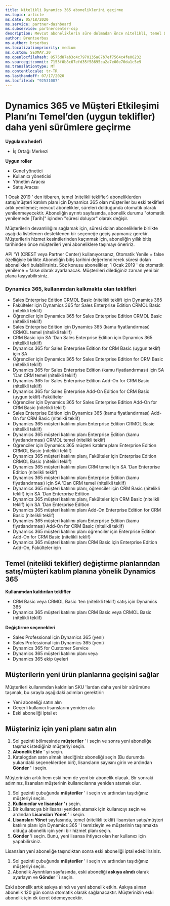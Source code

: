```yaml
---
title: Nitelikli Dynamics 365 aboneliklerini geçirme
ms.topic: article
ms.date: 05/18/2020
ms.service: partner-dashboard
ms.subservice: partnercenter-csp
description: Mevcut aboneliklerin süre dolmadan önce nitelikli, temel Dynamics 365 aboneliklerinden yeni bir aboneliğe nasıl geçiş yapılacağını öğrenin.
author: Brentserbus
ms.author: brserbus
ms.localizationpriority: medium
ms.custom: SEOMAY.20
ms.openlocfilehash: 8575d87ab3c4c7970135a87b7ef7564c4fe06232
ms.sourcegitcommit: 7153f0b8c67efd35f58695ca2a7e00e70da1c5e9
ms.translationtype: MT
ms.contentlocale: tr-TR
ms.lasthandoff: 07/17/2020
ms.locfileid: "92531007"
---
```

# <a name="migrate-dynamics-365-and-customer-engagement-plan-from-basic-qualified-offers-to-newer-versions"></a>Dynamics 365 ve Müşteri Etkileşimi Planı’nı Temel’den (uygun teklifler) daha yeni sürümlere geçirme

**Uygulama hedefi**

-  İş Ortağı Merkezi

**Uygun roller**
-   Genel yönetici
-   Kullanıcı yöneticisi
-   Yönetim Aracısı
-   Satış Aracısı

1 Ocak 2019 ' den itibaren, temel (nitelikli teklifler) aboneliklerden satış/müşteri katılım planı için Dynamics 365 olan müşteriler bu eski teklifleri artık yenilemez; mevcut abonelikler, süreleri dolduğunda otomatik olarak yenilenmeyecektir. Aboneliğin ayrıntı sayfasında, abonelik durumu "otomatik yenilemede [Tarih]" içinden "süresi doluyor" olarak değişir. 

Müşterilerin devamlılığını sağlamak için, süresi dolan aboneliklerle birlikte aşağıda listelenen desteklenen bir seçeneğe geçiş yapmanız gerekir. Müşterilerin hizmet kesintilerinden kaçınmak için, aboneliğin yıllık bitiş tarihinden önce müşterileri yeni aboneliklere taşımayı öneririz.

API 'YI (CREST veya Partner Center) kullanıyorsanız, Otomatik Yenile = false özelliğiyle birlikte Aboneliğin bitiş tarihini değerlendirerek süresi dolan abonelikleri bulabilirsiniz. Söz konusu abonelikler, 1 Ocak 2019 ' de otomatik yenileme = false olarak ayarlanacak. Müşterileri dilediğiniz zaman yeni bir plana taşıyabilirsiniz. 

### <a name="the-dynamics-365-offers-being-retired"></a>Dynamics 365, kullanımdan kalkmakta olan teklifleri

- Sales Enterprise Edition CRMOL Basic (nitelikli teklif) için Dynamics 365
- Fakülteler için Dynamics 365 for Sales Enterprise Edition CRMOL Basic (nitelikli teklif)
- Öğrenciler için Dynamics 365 for Sales Enterprise Edition CRMOL Basic (nitelikli teklif)
- Sales Enterprise Edition için Dynamics 365 (kamu fiyatlandırması) CRMOL temel (nitelikli teklif)
- CRM Basic için SA 'Dan Sales Enterprise Edition için Dynamics 365 (nitelikli teklif)
- Dynamics 365 for Sales Enterprise Edition for CRM Basic (uygun teklif) için ŞA
- Öğrenciler için Dynamics 365 for Sales Enterprise Edition for CRM Basic (nitelikli teklif)
- Dynamics 365 for Sales Enterprise Edition (kamu fiyatlandırması) için SA 'Dan CRM temel (nitelikli teklif)
- Dynamics 365 for Sales Enterprise Edition Add-On for CRM Basic (nitelikli teklif)
- Dynamics 365 for Sales Enterprise Add-On Edition for CRM Basic (uygun teklif)-Fakülteler
- Öğrenciler için Dynamics 365 for Sales Enterprise Edition Add-On for CRM Basic (nitelikli teklif)
- Sales Enterprise Edition için Dynamics 365 (kamu fiyatlandırması) Add-On for CRM Basic (nitelikli teklif)
- Dynamics 365 müşteri katılımı planı Enterprise Edition CRMOL Basic (nitelikli teklif)
- Dynamics 365 müşteri katılımı planı Enterprise Edition (kamu fiyatlandırması) CRMOL temel (nitelikli teklif)
- Öğrenciler için Dynamics 365 müşteri katılımı planı Enterprise Edition CRMOL Basic (nitelikli teklif)
- Dynamics 365 müşteri katılımı planı, Fakülteler için Enterprise Edition CRMOL Basic (nitelikli teklif)
- Dynamics 365 müşteri katılımı planı CRM temel için SA 'Dan Enterprise Edition (nitelikli teklif)
- Dynamics 365 müşteri katılımı planı Enterprise Edition (kamu fiyatlandırması) için SA 'Dan CRM temel (nitelikli teklif)
- Dynamics 365 müşteri katılımı planı, öğrenciler için CRM Basic (nitelikli teklif) için SA 'Dan Enterprise Edition
- Dynamics 365 müşteri katılımı planı, Fakülteler için CRM Basic (nitelikli teklif) için SA 'Dan Enterprise Edition
- Dynamics 365 müşteri katılımı planı Add-On Enterprise Edition for CRM Basic (nitelikli teklif)
- Dynamics 365 müşteri katılımı planı Enterprise Edition (kamu fiyatlandırması) Add-On for CRM Basic (nitelikli teklif)
- Dynamics 365 müşteri katılımı planı öğrenciler için Enterprise Edition Add-On for CRM Basic (nitelikli teklif)
- Dynamics 365 müşteri katılımı planı CRM Basic için Enterprise Edition Add-On, Fakülteler için



## <a name="dynamics-365-for-sales-customer-engagement-plan-from-basic-qualified-offers-replacement-plans"></a>Temel (nitelikli teklifler) değiştirme planlarından satış/müşteri katılım planına yönelik Dynamics 365

**Kullanımdan kaldırılan teklifler**   

- CRM Basic veya CRMOL Basic 'ten (nitelikli teklif) satış için Dynamics 365
- Dynamics 365 müşteri katılımı planı CRM Basic veya CRMOL Basic (nitelikli teklif)

**Değiştirme seçenekleri**
- Sales Professional için Dynamics 365 (yenı)
- Sales Professional için Dynamics 365 (yenı)
- Dynamics 365 for Customer Service
- Dynamics 365 müşteri katılımı planı veya
- Dynamics 365 ekip üyeleri



## <a name="transition-customers-to-new-product-plans"></a>Müşterilerin yeni ürün planlarına geçişini sağlar

Müşterileri kullanımdan kaldırılan SKU 'lardan daha yeni bir sürümüne taşımak, bu sırayla aşağıdaki adımları gerektirir:

- Yeni aboneliği satın alın
- Geçerli kullanıcı lisanslarını yeniden ata
- Eski aboneliği iptal et

## <a name="purchase-the-new-plan-for-your-customer"></a>Müşteriniz için yeni planı satın alın

1. Sol gezinti bölmesinde **müşteriler** ' i seçin ve sonra yeni aboneliğe taşımak istediğiniz müşteriyi seçin.
2. **Abonelik Ekle** ' yi seçin.
3. Katalogdan satın almak istediğiniz aboneliği seçin (Bu durumda yukarıdaki seçeneklerden biri), lisansların sayısını girin ve ardından **Gönder** ' i seçin. 

Müşterinizin artık hem eski hem de yeni bir abonelik olacak. Bir sonraki adımınız, lisansları müşterinin kullanıcılarına yeniden atamak olur.

1. Sol gezinti çubuğunda **müşteriler** ' i seçin ve ardından taşıdığınız müşteriyi seçin.
2. **Kullanıcılar ve lisanslar ' ı** seçin.
3. Bir kullanıcıya bir lisansı yeniden atamak için kullanıcıyı seçin ve ardından **Lisansları Yönet** ' i seçin. 
4. **Lisansları Yönet** sayfasında, temel (nitelikli teklif) lisanstan satış/müşteri katılım planı için Dynamics 365 ' i temizleyin ve müşterinin taşınmakta olduğu abonelik için yeni bir hizmet planı seçin. 
5. **Gönder** ’i seçin. Bunu, yeni lisansa ihtiyacı olan her kullanıcı için yapabilirsiniz. 

Lisansları yeni aboneliğe taşındıktan sonra eski aboneliği iptal edebilirsiniz. 

1. Sol gezinti çubuğunda **müşteriler** ' i seçin ve ardından taşıdığınız müşteriyi seçin.
2. Abonelik Ayrıntıları sayfasında, eski aboneliği **askıya alındı** olarak ayarlayın ve **Gönder** ' i seçin.

Eski abonelik artık askıya alındı ve yeni abonelik etkin. Askıya alınan abonelik 120 gün sonra otomatik olarak sağlanacaktır. Müşterinizin eski abonelik için ek ücret ödemeyecektir.
 

 




